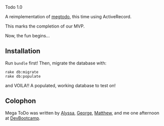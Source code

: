 Todo 1.0

A reimplementation of [megtodo](https://github.com/enocom/megtodo), this time using ActiveRecord.

This marks the completion of our MVP. 

Now, the fun begins...


Installation
------------

Run ```bundle``` first! Then, migrate the database with:

```
rake db:migrate
rake db:populate
```

and VOILA!! A populated, working database to test on!


Colophon
--------
Mega ToDo was written by [Alyssa](https://github.com/alyraz), [George](https://github.com/6e0r9e), [Matthew](https://github.com/matthewhaguemh), and me one afternoon at [DevBootcamp](http://www.devbootcamp.com).

